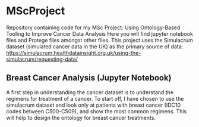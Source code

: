 # MScProject
Repository containing code for my MSc Project: Using Ontology-Based Tooling to Improve Cancer Data Analysis
Here you will find jupyter notebook files and Protege files amongst other files.
This project uses the Simulacrum dataset (simulated cancer data in the UK) as the primary source of data: https://simulacrum.healthdatainsight.org.uk/using-the-simulacrum/requesting-data/

## Breast Cancer Analysis (Jupyter Notebook)
A first step in understanding the cancer dataset is to understand the regimens for treatment of a cancer. To start off, I have chosen to use the simulacrum dataset and look only at patients with breast cancer (IDC10 codes between C500-C509), and show the most common regimens. This will help to design the ontology for breast cancer treatments.
